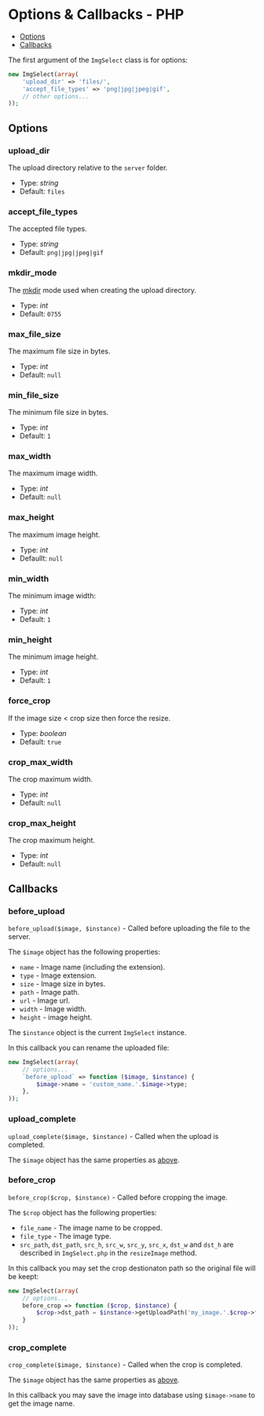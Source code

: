 # Options & Callbacks - PHP

- [Options](#options)
- [Callbacks](#callbacks)

The first argument of the `ImgSelect` class is for options:

```php
new ImgSelect(array(
    'upload_dir' => 'files/',
    'accept_file_types' => 'png|jpg|jpeg|gif',
    // other options...
));
```

## Options

### upload_dir

The upload directory relative to the `server` folder.

- Type: _string_
- Default: `files`

### accept_file_types

The accepted file types.

- Type: _string_
- Default: `png|jpg|jpeg|gif`

### mkdir_mode

The [mkdir](http://php.net/manual/en/function.mkdir.php) mode used when creating the upload directory.

- Type: _int_
- Default: `0755`

### max_file_size

The maximum file size in bytes. 

- Type: _int_
- Default: `null`

### min_file_size

The minimum file size in bytes. 

- Type: _int_
- Default: `1`

### max_width

The maximum image width. 

- Type: _int_
- Default: `null`

### max_height

The maximum image height. 

- Type: _int_
- Defaullt: `null`

### min_width

The minimum image width: 

- Type: _int_
- Default: `1`

### min_height

The minimum image height. 

- Type: _int_
- Default: `1`

### force_crop

If the image size < crop size then force the resize. 

- Type: _boolean_
- Default: `true`

### crop_max_width

The crop maximum width. 

- Type: _int_
- Default: `null`

### crop_max_height

The crop maximum height. 

- Type: _int_
- Default: `null`

## Callbacks

### before_upload

`before_upload($image, $instance)` - Called before uploading the file to the server.

The `$image` object has the following properties:

- `name` - Image name (including the extension).
- `type` - Image extension.
- `size` - Image size in bytes.
- `path` - Image path. 
- `url` - Image url.
- `width` - Image width.
- `height` - image height.

The `$instance` object is the current `ImgSelect` instance.

In this callback you can rename the uploaded file:

```php
new ImgSelect(array(
    // options...
    `before_upload` => function ($image, $instance) {
        $image->name = 'custom_name.'.$image->type;
    },
));
```

### upload_complete

`upload_complete($image, $instance)` - Called when the upload is completed.

The `$image` object has the same properties as [above](#before_upload).

### before_crop

`before_crop($crop, $instance)` - Called before cropping the image.

The `$crop` object has the following properties:

- `file_name` - The image name to be cropped.
- `file_type` - The image type.
- `src_path`, `dst_path`, `src_h`, `src_w`, `src_y`, `src_x`, `dst_w` and `dst_h` are described in `ImgSelect.php` in the `resizeImage` method. 

In this callback you may set the crop destionaton path so the original file will be keept:

```php
new ImgSelect(array(
    // options...
    before_crop => function ($crop, $instance) {
        $crop->dst_path = $instance->getUploadPath('my_image.'.$crop->file_type);
    }
));
```

### crop_complete

`crop_complete($image, $instance)` -  Called when the crop is completed.

The `$image` object has the same properties as [above](#before_upload).

In this callback you may save the image into database using `$image->name` to get the image name.

